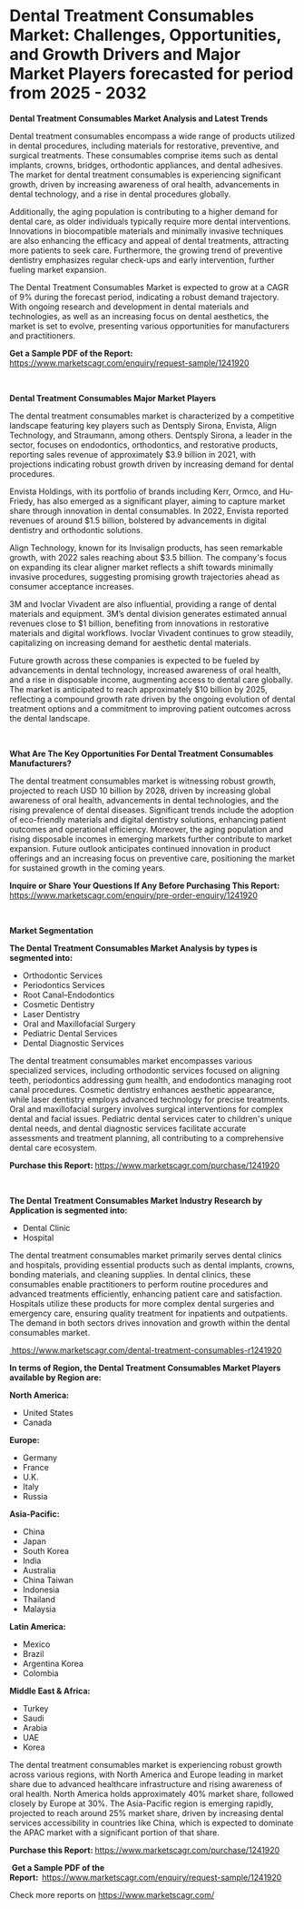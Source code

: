 <p><h1>Dental Treatment Consumables Market: Challenges, Opportunities, and Growth Drivers and Major Market Players forecasted for period from 2025 - 2032</h1></p><p><strong>Dental Treatment Consumables Market Analysis and Latest Trends</strong></p>
<p><p>Dental treatment consumables encompass a wide range of products utilized in dental procedures, including materials for restorative, preventive, and surgical treatments. These consumables comprise items such as dental implants, crowns, bridges, orthodontic appliances, and dental adhesives. The market for dental treatment consumables is experiencing significant growth, driven by increasing awareness of oral health, advancements in dental technology, and a rise in dental procedures globally.</p><p>Additionally, the aging population is contributing to a higher demand for dental care, as older individuals typically require more dental interventions. Innovations in biocompatible materials and minimally invasive techniques are also enhancing the efficacy and appeal of dental treatments, attracting more patients to seek care. Furthermore, the growing trend of preventive dentistry emphasizes regular check-ups and early intervention, further fueling market expansion.</p><p>The Dental Treatment Consumables Market is expected to grow at a CAGR of 9% during the forecast period, indicating a robust demand trajectory. With ongoing research and development in dental materials and technologies, as well as an increasing focus on dental aesthetics, the market is set to evolve, presenting various opportunities for manufacturers and practitioners.</p></p>
<p><strong>Get a Sample PDF of the Report:&nbsp;</strong> <a href="https://www.marketscagr.com/enquiry/request-sample/1241920?utm_campaign=2468&utm_medium=2&utm_source=Github&utm_content=ia&utm_term=04032025&utm_id=dental-treatment-consumables">https://www.marketscagr.com/enquiry/request-sample/1241920</a></p>
<p>&nbsp;</p>
<p><strong>Dental Treatment Consumables Major Market Players</strong></p>
<p><p>The dental treatment consumables market is characterized by a competitive landscape featuring key players such as Dentsply Sirona, Envista, Align Technology, and Straumann, among others. Dentsply Sirona, a leader in the sector, focuses on endodontics, orthodontics, and restorative products, reporting sales revenue of approximately $3.9 billion in 2021, with projections indicating robust growth driven by increasing demand for dental procedures.</p><p>Envista Holdings, with its portfolio of brands including Kerr, Ormco, and Hu-Friedy, has also emerged as a significant player, aiming to capture market share through innovation in dental consumables. In 2022, Envista reported revenues of around $1.5 billion, bolstered by advancements in digital dentistry and orthodontic solutions.</p><p>Align Technology, known for its Invisalign products, has seen remarkable growth, with 2022 sales reaching about $3.5 billion. The company's focus on expanding its clear aligner market reflects a shift towards minimally invasive procedures, suggesting promising growth trajectories ahead as consumer acceptance increases.</p><p>3M and Ivoclar Vivadent are also influential, providing a range of dental materials and equipment. 3M’s dental division generates estimated annual revenues close to $1 billion, benefiting from innovations in restorative materials and digital workflows. Ivoclar Vivadent continues to grow steadily, capitalizing on increasing demand for aesthetic dental materials.</p><p>Future growth across these companies is expected to be fueled by advancements in dental technology, increased awareness of oral health, and a rise in disposable income, augmenting access to dental care globally. The market is anticipated to reach approximately $10 billion by 2025, reflecting a compound growth rate driven by the ongoing evolution of dental treatment options and a commitment to improving patient outcomes across the dental landscape.</p></p>
<p>&nbsp;</p>
<p><strong>What Are The Key Opportunities For Dental Treatment Consumables Manufacturers?</strong></p>
<p><p>The dental treatment consumables market is witnessing robust growth, projected to reach USD 10 billion by 2028, driven by increasing global awareness of oral health, advancements in dental technologies, and the rising prevalence of dental diseases. Significant trends include the adoption of eco-friendly materials and digital dentistry solutions, enhancing patient outcomes and operational efficiency. Moreover, the aging population and rising disposable incomes in emerging markets further contribute to market expansion. Future outlook anticipates continued innovation in product offerings and an increasing focus on preventive care, positioning the market for sustained growth in the coming years.</p></p>
<p><strong>Inquire or Share Your Questions If Any Before Purchasing This Report:</strong> <a href="https://www.marketscagr.com/enquiry/pre-order-enquiry/1241920?utm_campaign=2468&utm_medium=2&utm_source=Github&utm_content=ia&utm_term=04032025&utm_id=dental-treatment-consumables">https://www.marketscagr.com/enquiry/pre-order-enquiry/1241920</a></p>
<p>&nbsp;</p>
<p><strong>Market Segmentation</strong></p>
<p><strong>The Dental Treatment Consumables Market Analysis by types is segmented into:</strong></p>
<p><ul><li>Orthodontic Services</li><li>Periodontics Services</li><li>Root Canal–Endodontics</li><li>Cosmetic Dentistry</li><li>Laser Dentistry</li><li>Oral and Maxillofacial Surgery</li><li>Pediatric Dental Services</li><li>Dental Diagnostic Services</li></ul></p>
<p><p>The dental treatment consumables market encompasses various specialized services, including orthodontic services focused on aligning teeth, periodontics addressing gum health, and endodontics managing root canal procedures. Cosmetic dentistry enhances aesthetic appearance, while laser dentistry employs advanced technology for precise treatments. Oral and maxillofacial surgery involves surgical interventions for complex dental and facial issues. Pediatric dental services cater to children's unique dental needs, and dental diagnostic services facilitate accurate assessments and treatment planning, all contributing to a comprehensive dental care ecosystem.</p></p>
<p><strong>Purchase this Report:&nbsp;</strong><a href="https://www.marketscagr.com/purchase/1241920?utm_campaign=2468&utm_medium=2&utm_source=Github&utm_content=ia&utm_term=04032025&utm_id=dental-treatment-consumables">https://www.marketscagr.com/purchase/1241920</a></p>
<p>&nbsp;</p>
<p><strong>The Dental Treatment Consumables Market Industry Research by Application is segmented into:</strong></p>
<p><ul><li>Dental Clinic</li><li>Hospital</li></ul></p>
<p><p>The dental treatment consumables market primarily serves dental clinics and hospitals, providing essential products such as dental implants, crowns, bonding materials, and cleaning supplies. In dental clinics, these consumables enable practitioners to perform routine procedures and advanced treatments efficiently, enhancing patient care and satisfaction. Hospitals utilize these products for more complex dental surgeries and emergency care, ensuring quality treatment for inpatients and outpatients. The demand in both sectors drives innovation and growth within the dental consumables market.</p></p>
<p><a href="https://www.marketscagr.com/dental-treatment-consumables-r1241920?utm_campaign=2468&utm_medium=2&utm_source=Github&utm_content=ia&utm_term=04032025&utm_id=dental-treatment-consumables">&nbsp;https://www.marketscagr.com/dental-treatment-consumables-r1241920</a></p>
<p><strong>In terms of Region, the Dental Treatment Consumables Market Players available by Region are:</strong></p>
<p>
    <p> <strong> North America: </strong>
        <ul>
            <li>United States</li>
            <li>Canada</li>
        </ul>
        </p> 
    <p> <strong> Europe: </strong>
        <ul>
            <li>Germany</li>
            <li>France</li>
            <li>U.K.</li>
            <li>Italy</li>
            <li>Russia</li>
        </ul>
        </p> 
    <p> <strong> Asia-Pacific: </strong>
        <ul>
            <li>China</li>
            <li>Japan</li>
            <li>South Korea</li>
            <li>India</li>
            <li>Australia</li>
            <li>China Taiwan</li>
            <li>Indonesia</li>
            <li>Thailand</li>
            <li>Malaysia</li>
        </ul>
        </p> 
    <p> <strong> Latin America: </strong>
        <ul>
            <li>Mexico</li>
            <li>Brazil</li>
            <li>Argentina Korea</li>
            <li>Colombia</li>
        </ul>
        </p> 
    <p> <strong> Middle East & Africa: </strong>
        <ul>
            <li>Turkey</li>
            <li>Saudi</li>
            <li>Arabia</li>
            <li>UAE</li>
            <li>Korea</li>
        </ul>
    </p>
    </p>
<p><p>The dental treatment consumables market is experiencing robust growth across various regions, with North America and Europe leading in market share due to advanced healthcare infrastructure and rising awareness of oral health. North America holds approximately 40% market share, followed closely by Europe at 30%. The Asia-Pacific region is emerging rapidly, projected to reach around 25% market share, driven by increasing dental services accessibility in countries like China, which is expected to dominate the APAC market with a significant portion of that share.</p></p>
<p><strong>Purchase this Report: </strong><a href="https://www.marketscagr.com/purchase/1241920?utm_campaign=2468&utm_medium=2&utm_source=Github&utm_content=ia&utm_term=04032025&utm_id=dental-treatment-consumables">https://www.marketscagr.com/purchase/1241920</a></p>
<p>&nbsp;<strong>Get a Sample PDF of the Report:&nbsp;&nbsp;</strong><a href="https://www.marketscagr.com/enquiry/request-sample/1241920?utm_campaign=2468&utm_medium=2&utm_source=Github&utm_content=ia&utm_term=04032025&utm_id=dental-treatment-consumables">https://www.marketscagr.com/enquiry/request-sample/1241920</a></p>
<p><strong></strong></p>
<p>Check more reports on <a href="https://www.marketscagr.com/?utm_campaign=2468&utm_medium=2&utm_source=Github&utm_content=ia&utm_term=04032025&utm_id=dental-treatment-consumables">https://www.marketscagr.com/</a></p>